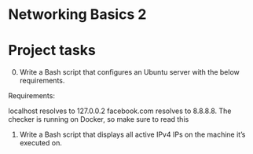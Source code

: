 # Networking Basics 2
# Project tasks
0. Write a Bash script that configures an Ubuntu server with the below requirements.

Requirements:

localhost resolves to 127.0.0.2
facebook.com resolves to 8.8.8.8.
The checker is running on Docker, so make sure to read this

1. Write a Bash script that displays all active IPv4 IPs on the machine it’s executed on.
